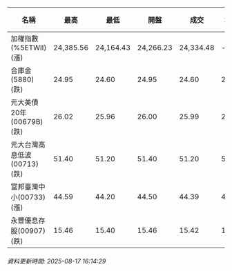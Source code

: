 | 名稱 | 最高 | 最低 | 開盤 | 成交 | 均價 | 成交金額(億) | 昨收 | 漲跌幅 | 漲跌 | 總量 | 昨量 | 振幅 |
| -------- | -------- | -------- | -------- |-------- | -------- | -------- |-------- |-------- |-------- | -------- | -------- |-------- |
|加權指數(%5ETWII) (漲)|24,385.56|24,164.43|24,266.23|24,334.48|-|4,442.72|24,238.10|0.40%|96.38|7,853,450|0|0.91%|
|合庫金(5880) (跌)|24.95|24.60|24.95|24.60|24.73|2.91|24.85|1.01%|0.25|11,749|12,258|1.41%|
|元大美債20年(00679B) (跌)|26.02|25.96|26.00|25.99|25.99|9.56|26.03|0.15%|0.04|36,785|31,554|0.23%|
|元大台灣高息低波(00713) (跌)|51.40|51.20|51.40|51.20|51.27|3.54|51.35|0.29%|0.15|6,901|8,427|0.39%|
|富邦臺灣中小(00733) (漲)|44.59|44.20|44.50|44.39|44.40|0.351|44.19|0.45%|0.20|791|946|0.88%|
|永豐優息存股(00907) (跌)|15.46|15.40|15.46|15.42|15.41|0.079|15.46|0.26%|0.04|513|2,204|0.39%|
###### 資料更新時間: 2025-08-17 16:14:29